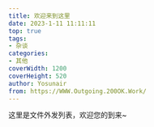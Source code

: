 ```yaml
---
title: 欢迎来到这里
date: 2023-1-11 11:11:11
top: true
tags:
- 杂谈
categories:
- 其他
coverWidth: 1200
coverHeight: 520
author: Yosunair
from: https://WWW.Outgoing.200OK.Work/
---
```



这里是文件外发列表，欢迎您的到来~   